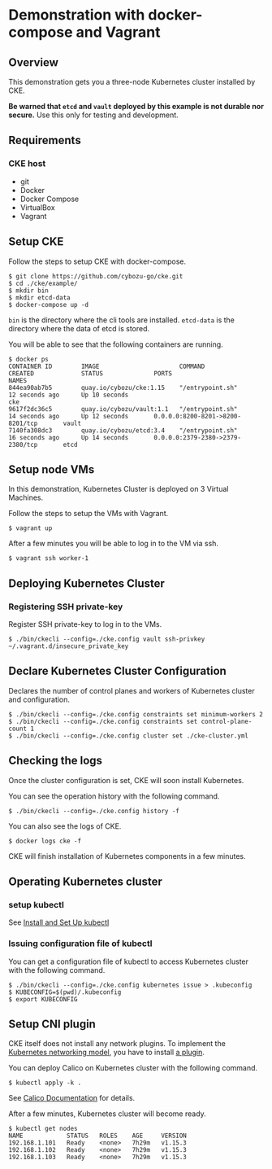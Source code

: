 # Demonstration with docker-compose and Vagrant

## Overview

This demonstration gets you a three-node Kubernetes cluster installed by CKE.

**Be warned that `etcd` and `vault` deployed by this example is not durable nor secure.**
Use this only for testing and development.

## Requirements

### CKE host

* git
* Docker
* Docker Compose
* VirtualBox
* Vagrant

## Setup CKE

Follow the steps to setup CKE with docker-compose.

```console
$ git clone https://github.com/cybozu-go/cke.git
$ cd ./cke/example/
$ mkdir bin
$ mkdir etcd-data
$ docker-compose up -d
```

`bin` is the directory where the cli tools are installed.
`etcd-data` is the directory where the data of etcd is stored.

You will be able to see that the following containers are running.

```console
$ docker ps
CONTAINER ID        IMAGE                      COMMAND                  CREATED             STATUS              PORTS                                  NAMES
844ea90ab7b5        quay.io/cybozu/cke:1.15    "/entrypoint.sh"         12 seconds ago      Up 10 seconds                                              cke
9617f2dc36c5        quay.io/cybozu/vault:1.1   "/entrypoint.sh"         14 seconds ago      Up 12 seconds       0.0.0.0:8200-8201->8200-8201/tcp       vault
7140fa308dc3        quay.io/cybozu/etcd:3.4    "/entrypoint.sh"         16 seconds ago      Up 14 seconds       0.0.0.0:2379-2380->2379-2380/tcp       etcd
```

## Setup node VMs

In this demonstration, Kubernetes Cluster is deployed on 3 Virtual Machines.

Follow the steps to setup the VMs with Vagrant.

```console
$ vagrant up
```

After a few minutes you will be able to log in to the VM via ssh.

```console
$ vagrant ssh worker-1
```

## Deploying Kubernetes Cluster

### Registering SSH private-key

Register SSH private-key to log in to the VMs.

```console
$ ./bin/ckecli --config=./cke.config vault ssh-privkey ~/.vagrant.d/insecure_private_key
```

## Declare Kubernetes Cluster Configuration

Declares the number of control planes and workers of Kubernetes cluster and configuration.

```console
$ ./bin/ckecli --config=./cke.config constraints set minimum-workers 2
$ ./bin/ckecli --config=./cke.config constraints set control-plane-count 1
$ ./bin/ckecli --config=./cke.config cluster set ./cke-cluster.yml
```

## Checking the logs

Once the cluster configuration is set, CKE will soon install Kubernetes.

You can see the operation history with the following command.

```console
$ ./bin/ckecli --config=./cke.config history -f
```

You can also see the logs of CKE.

```console
$ docker logs cke -f
```

CKE will finish installation of Kubernetes components in a few minutes.

## Operating Kubernetes cluster

### setup kubectl

See [Install and Set Up kubectl](https://kubernetes.io/docs/tasks/tools/install-kubectl/)

### Issuing configuration file of kubectl

You can get a configuration file of kubectl to access Kubernetes cluster with the following command.

```console
$ ./bin/ckecli --config=./cke.config kubernetes issue > .kubeconfig
$ KUBECONFIG=$(pwd)/.kubeconfig
$ export KUBECONFIG
```

## Setup CNI plugin

CKE itself does not install any network plugins.
To implement the [Kubernetes networking model](https://kubernetes.io/docs/concepts/cluster-administration/networking/), you have to install [a plugin](https://kubernetes.io/docs/concepts/extend-kubernetes/compute-storage-net/network-plugins/).

You can deploy Calico on Kubernetes cluster with the following command.

```console
$ kubectl apply -k .
```

See [Calico Documentation](https://docs.projectcalico.org/getting-started/kubernetes/self-managed-onprem/onpremises) for details.

After a few minutes, Kubernetes cluster will become ready.

```console
$ kubectl get nodes
NAME            STATUS   ROLES    AGE     VERSION
192.168.1.101   Ready    <none>   7h29m   v1.15.3
192.168.1.102   Ready    <none>   7h29m   v1.15.3
192.168.1.103   Ready    <none>   7h29m   v1.15.3
```
